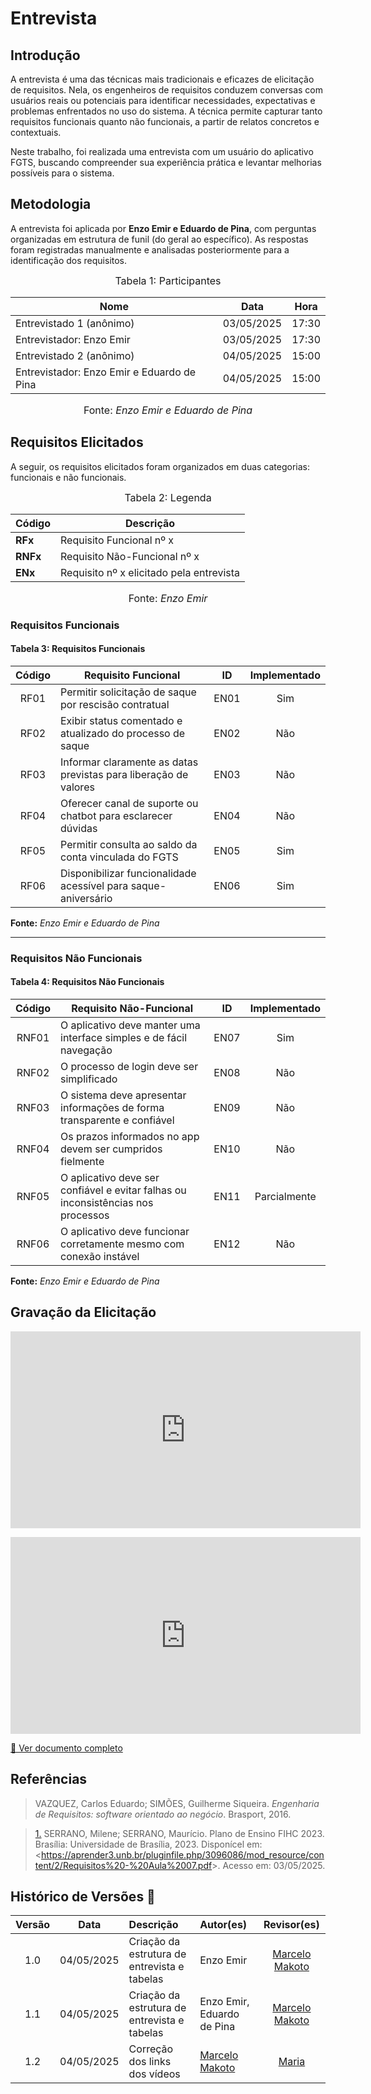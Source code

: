 # Entrevista

## Introdução

A entrevista é uma das técnicas mais tradicionais e eficazes de elicitação de requisitos. Nela, os engenheiros de requisitos conduzem conversas com usuários reais ou potenciais para identificar necessidades, expectativas e problemas enfrentados no uso do sistema. A técnica permite capturar tanto requisitos funcionais quanto não funcionais, a partir de relatos concretos e contextuais.

Neste trabalho, foi realizada uma entrevista com um usuário do aplicativo FGTS, buscando compreender sua experiência prática e levantar melhorias possíveis para o sistema.

## Metodologia

A entrevista foi aplicada por **Enzo Emir e Eduardo de Pina**, com perguntas organizadas em estrutura de funil (do geral ao específico). As respostas foram registradas manualmente e analisadas posteriormente para a identificação dos requisitos.

<font size="3"><p style="text-align: center">Tabela 1: Participantes</p></font>

<div align="center">

<table>
  <thead>
    <tr>
      <th>Nome</th>
      <th>Data</th>
      <th>Hora</th>
    </tr>
  </thead>
  <tbody>
    <tr>
      <td>Entrevistado 1 (anônimo)</td>
      <td>03/05/2025</td>
      <td>17:30</td>
    </tr>
    <tr>
      <td>Entrevistador: Enzo Emir</td>
      <td>03/05/2025</td>
      <td>17:30</td>
    </tr>
    <tr>
      <td>Entrevistado 2 (anônimo)</td>
      <td>04/05/2025</td>
      <td>15:00</td>
    </tr>
    <tr>
      <td>Entrevistador: Enzo Emir e Eduardo de Pina</td>
      <td>04/05/2025</td>
      <td>15:00</td>
    </tr>
  </tbody>
</table>

</div>


<p style="text-align: center; font-size: 16px;">Fonte: <i>Enzo Emir e Eduardo de Pina</i></p>

## Requisitos Elicitados

A seguir, os requisitos elicitados foram organizados em duas categorias: funcionais e não funcionais.

<font size="3"><p style="text-align: center">Tabela 2: Legenda</p></font>

<div align="center">

<table>
  <thead>
    <tr>
      <th>Código</th>
      <th>Descrição</th>
    </tr>
  </thead>
  <tbody>
    <tr>
      <td><strong>RFx</strong></td>
      <td>Requisito Funcional nº x</td>
    </tr>
    <tr>
      <td><strong>RNFx</strong></td>
      <td>Requisito Não-Funcional nº x</td>
    </tr>
    <tr>
      <td><strong>ENx</strong></td>
      <td>Requisito nº x elicitado pela entrevista</td>
    </tr>
  </tbody>
</table>

</div>

<p style="text-align: center; font-size: 16px;">Fonte: <i>Enzo Emir</i></p>

### Requisitos Funcionais

#### Tabela 3: Requisitos Funcionais

| Código | Requisito Funcional                                                                 | ID    | Implementado |
|:------:|--------------------------------------------------------------------------------------|:-----:|:------------:|
| RF01   | Permitir solicitação de saque por rescisão contratual                              | EN01  | Sim          |
| RF02   | Exibir status comentado e atualizado do processo de saque                          | EN02  | Não          |
| RF03   | Informar claramente as datas previstas para liberação de valores                   | EN03  | Não          |
| RF04   | Oferecer canal de suporte ou chatbot para esclarecer dúvidas                       | EN04  | Não          |
| RF05   | Permitir consulta ao saldo da conta vinculada do FGTS                              | EN05  | Sim          |
| RF06   | Disponibilizar funcionalidade acessível para saque-aniversário                     | EN06  | Sim          |

**Fonte:** *Enzo Emir e Eduardo de Pina*

---

### Requisitos Não Funcionais

#### Tabela 4: Requisitos Não Funcionais

| Código  | Requisito Não-Funcional                                                           | ID    | Implementado |
|:-------:|------------------------------------------------------------------------------------|:-----:|:------------:|
| RNF01   | O aplicativo deve manter uma interface simples e de fácil navegação               | EN07  | Sim          |
| RNF02   | O processo de login deve ser simplificado                                         | EN08  | Não          |
| RNF03   | O sistema deve apresentar informações de forma transparente e confiável           | EN09  | Não          |
| RNF04   | Os prazos informados no app devem ser cumpridos fielmente                         | EN10  | Não          |
| RNF05   | O aplicativo deve ser confiável e evitar falhas ou inconsistências nos processos  | EN11  | Parcialmente |
| RNF06   | O aplicativo deve funcionar corretamente mesmo com conexão instável               | EN12  | Não          |

**Fonte:** *Enzo Emir e Eduardo de Pina*


## Gravação da Elicitação

<p style="text-align: center">
<iframe width="560" height="315" src="https://youtube.com/embed/r9nRinXUWE8" title="YouTube video player" frameborder="0" allow="accelerometer; autoplay; clipboard-write; encrypted-media; gyroscope; picture-in-picture; web-share" referrerpolicy="strict-origin-when-cross-origin" allowfullscreen></iframe>
</p>
<p style="text-align: center">
<iframe width="560" height="315" src="https://youtube.com/embed/_trr3zNFNu8" title="YouTube video player" frameborder="0" allow="accelerometer; autoplay; clipboard-write; encrypted-media; gyroscope; picture-in-picture; web-share" referrerpolicy="strict-origin-when-cross-origin" allowfullscreen></iframe>
</p>

<a href="../../../assets/Entrevista.pdf" target="_blank">📄 Ver documento completo</a>
## Referências

> VAZQUEZ, Carlos Eduardo; SIMÕES, Guilherme Siqueira. *Engenharia de Requisitos: software orientado ao negócio*. Brasport, 2016.  

> <a id="REF1" href="#anchor_1">1.</a> SERRANO, Milene; SERRANO, Maurício. Plano de Ensino FIHC 2023. Brasília: Universidade de Brasília, 2023. Disponícel em: <<https://aprender3.unb.br/pluginfile.php/3096086/mod_resource/content/2/Requisitos%20-%20Aula%2007.pdf>>. Acesso em: 03/05/2025.

## Histórico de Versões 📅

| Versão | Data       | Descrição                                      | Autor(es)   | Revisor(es) |
|:------:|:----------:|:-----------------------------------------------|:------------|:-----------:|
|  1.0   | 04/05/2025 | Criação da estrutura de entrevista e tabelas   | Enzo Emir   | [Marcelo Makoto](https://github.com/MM4k)
|  1.1   | 04/05/2025 | Criação da estrutura de entrevista e tabelas   | Enzo Emir, Eduardo de Pina   | [Marcelo Makoto](https://github.com/MM4k)           |
|  1.2   | 04/05/2025 | Correção dos links dos vídeos   | [Marcelo Makoto](https://github.com/MM4k)   | [Maria](https://github.com/dudaa28) |
